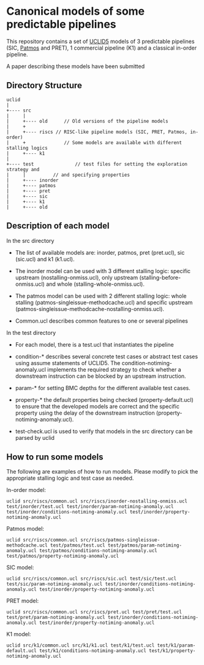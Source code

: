 # Canonical models of some predictable pipelines

This repository contains a set of
[UCLID5](https://github.com/uclid-org/uclid) models of 3 predictable
pipelines (SIC, [Patmos](http://patmos.compute.dtu.dk/) and PRET), 1
commercial pipeline (K1) and a classical in-order pipeline.

A paper describing these models have been submitted

Directory Structure
-------------------


```
uclid
|
+---- src   
|     |
|     +---- old		 // Old versions of the pipeline models
|     +
|     +---- riscs // RISC-like pipeline models (SIC, PRET, Patmos, in-order)
|     +	    		 // Some models are available with different stalling logics
|     +---- k1
|
+---- test               // test files for setting the exploration strategy and
|     |		 	 // and specifying properties
|     +---- inorder		 
|     +---- patmos
|     +---- pret	 
|     +---- sic	
|     +---- k1
|     +---- old      
```

Description of each model
-------------------

In the src directory

- The list of available models are: inorder, patmos, pret (pret.ucl),
sic (sic.ucl) and k1 (k1.ucl).

- The inorder model can be used with 3 different stalling logic:
specific upstream (nostalling-onmiss.ucl), only upstream
(stalling-before-onmiss.ucl) and whole (stalling-whole-onmiss.ucl).

- The patmos model can be used with 2 different stalling logic: whole
stalling (patmos-singleissue-methodcache.ucl) and specific upstream
(patmos-singleissue-methodcache-nostalling-onmiss.ucl).

- Common.ucl describes common features to one or several pipelines

In the test directory

- For each model, there is a test.ucl that instantiates the pipeline

- condition-* describes several concrete test cases or abstract test
  cases using assume statements of UCLID5. The
  condition-notiming-anomaly.ucl implements the required strategy to
  check whether a downstream instruction can be blocked by an upstream
  instruction.

- param-* for setting BMC depths for the different available test cases.

- property-* the default properties being checked
  (property-default.ucl) to ensure that the developed models are
  correct and the specific property using the delay of the downstream
  instruction (property-notiming-anomaly.ucl). 

- test-check.ucl is used to verify that models in the src directory can
  be parsed by uclid

How to run some models 
-------------------

The following are examples of how to run models. Please modify to pick
the appropriate stalling logic and test case as needed.

In-order model:

```
uclid src/riscs/common.ucl src/riscs/inorder-nostalling-onmiss.ucl test/inorder/test.ucl test/inorder/param-notiming-anomaly.ucl test/inorder/conditions-notiming-anomaly.ucl test/inorder/property-notiming-anomaly.ucl
```

Patmos model:

```
uclid src/riscs/common.ucl src/riscs/patmos-singleissue-methodcache.ucl test/patmos/test.ucl test/patmos/param-notiming-anomaly.ucl test/patmos/conditions-notiming-anomaly.ucl test/patmos/property-notiming-anomaly.ucl
```

SIC model:

```
uclid src/riscs/common.ucl src/riscs/sic.ucl test/sic/test.ucl test/sic/param-notiming-anomaly.ucl test/inorder/conditions-notiming-anomaly.ucl test/inorder/property-notiming-anomaly.ucl
```

PRET model:

```
uclid src/riscs/common.ucl src/riscs/pret.ucl test/pret/test.ucl test/pret/param-notiming-anomaly.ucl test/inorder/conditions-notiming-anomaly.ucl test/inorder/property-notiming-anomaly.ucl
```

K1 model:

```
uclid src/k1/common.ucl src/k1/k1.ucl test/k1/test.ucl test/k1/param-default.ucl test/k1/conditions-notiming-anomaly.ucl test/k1/property-notiming-anomaly.ucl
```






